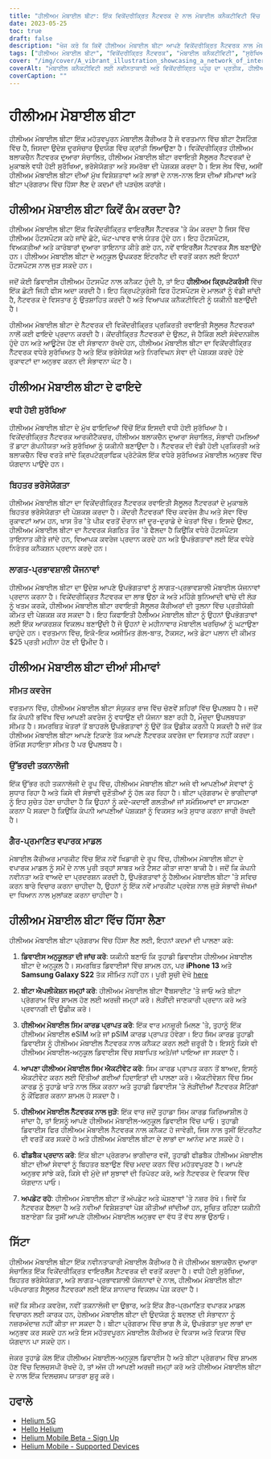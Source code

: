 ```yaml
---
title: "ਹੀਲੀਅਮ ਮੋਬਾਈਲ ਬੀਟਾ: ਇੱਕ ਵਿਕੇਂਦਰੀਕ੍ਰਿਤ ਨੈੱਟਵਰਕ ਦੇ ਨਾਲ ਮੋਬਾਈਲ ਕਨੈਕਟੀਵਿਟੀ ਵਿੱਚ ਕ੍ਰਾਂਤੀ ਲਿਆਉਣਾ"
date: 2023-05-25
toc: true
draft: false
description: "ਖੋਜ ਕਰੋ ਕਿ ਕਿਵੇਂ ਹੀਲੀਅਮ ਮੋਬਾਈਲ ਬੀਟਾ ਆਪਣੇ ਵਿਕੇਂਦਰੀਕ੍ਰਿਤ ਨੈੱਟਵਰਕ ਨਾਲ ਮੋਬਾਈਲ ਕਨੈਕਟੀਵਿਟੀ ਨੂੰ ਬਦਲ ਰਿਹਾ ਹੈ, ਉਪਭੋਗਤਾਵਾਂ ਲਈ ਸੁਰੱਖਿਆ, ਭਰੋਸੇਯੋਗਤਾ ਅਤੇ ਸਮਰੱਥਾ ਨੂੰ ਯਕੀਨੀ ਬਣਾਉਂਦਾ ਹੈ।"
tags: ["ਹੀਲੀਅਮ ਮੋਬਾਈਲ ਬੀਟਾ", "ਵਿਕੇਂਦਰੀਕ੍ਰਿਤ ਨੈੱਟਵਰਕ", "ਮੋਬਾਈਲ ਕਨੈਕਟੀਵਿਟੀ", "ਸੁਰੱਖਿਅਤ", "ਭਰੋਸੇਯੋਗ", "ਕਿਫਾਇਤੀ ਯੋਜਨਾਵਾਂ", "ਹੀਲੀਅਮ ਹੌਟਸਪੌਟਸ", "ਹੀਲੀਅਮ ਬਲਾਕਚੈਨ", "ਬੀਟਾ ਪ੍ਰੋਗਰਾਮ", "ਵਾਇਰਲੈੱਸ ਨੈੱਟਵਰਕ", "ਸੈਲੂਲਰ ਨੈੱਟਵਰਕ", "ਮੋਬਾਈਲ ਕੈਰੀਅਰ", "ਨਵੀਨਤਾ", "ਤਕਨਾਲੋਜੀ", "ਨੈੱਟਵਰਕ ਵਿਸਤਾਰ", "ਉਪਭੋਗਤਾ ਫੀਡਬੈਕ", "ਉਦਯੋਗ ਵਿੱਚ ਰੁਕਾਵਟ", "ਹੀਲੀਅਮ ਮੋਬਾਈਲ-ਅਨੁਕੂਲ ਡਿਵਾਈਸ", "ਐਪਲੀਕੇਸ਼ਨ", "ਉੱਭਰ ਰਹੀ ਤਕਨਾਲੋਜੀ"]
cover: "/img/cover/A_vibrant_illustration_showcasing_a_network_of_interconnected_devices.png"
coverAlt: "ਮੋਬਾਈਲ ਕਨੈਕਟੀਵਿਟੀ ਲਈ ਨਵੀਨਤਾਕਾਰੀ ਅਤੇ ਵਿਕੇਂਦਰੀਕ੍ਰਿਤ ਪਹੁੰਚ ਦਾ ਪ੍ਰਤੀਕ, ਹੀਲੀਅਮ ਮੋਬਾਈਲ ਬ੍ਰਾਂਡਿੰਗ ਦੇ ਨਾਲ ਆਪਸ ਵਿੱਚ ਜੁੜੇ ਉਪਕਰਣਾਂ ਦੇ ਇੱਕ ਨੈਟਵਰਕ ਨੂੰ ਪ੍ਰਦਰਸ਼ਿਤ ਕਰਨ ਵਾਲਾ ਇੱਕ ਜੀਵੰਤ ਦ੍ਰਿਸ਼ਟੀਕੋਣ।"
coverCaption: ""
---
```


# ਹੀਲੀਅਮ ਮੋਬਾਈਲ ਬੀਟਾ

ਹੀਲੀਅਮ ਮੋਬਾਈਲ ਬੀਟਾ ਇੱਕ ਮਹੱਤਵਪੂਰਨ ਮੋਬਾਈਲ ਕੈਰੀਅਰ ਹੈ ਜੋ ਵਰਤਮਾਨ ਵਿੱਚ ਬੀਟਾ ਟੈਸਟਿੰਗ ਵਿੱਚ ਹੈ, ਜਿਸਦਾ ਉਦੇਸ਼ ਦੂਰਸੰਚਾਰ ਉਦਯੋਗ ਵਿੱਚ ਕ੍ਰਾਂਤੀ ਲਿਆਉਣਾ ਹੈ। ਵਿਕੇਂਦਰੀਕ੍ਰਿਤ ਹੀਲੀਅਮ ਬਲਾਕਚੈਨ ਨੈੱਟਵਰਕ ਦੁਆਰਾ ਸੰਚਾਲਿਤ, ਹੀਲੀਅਮ ਮੋਬਾਈਲ ਬੀਟਾ ਰਵਾਇਤੀ ਸੈਲੂਲਰ ਨੈੱਟਵਰਕਾਂ ਦੇ ਮੁਕਾਬਲੇ ਵਧੀ ਹੋਈ ਸੁਰੱਖਿਆ, ਭਰੋਸੇਯੋਗਤਾ ਅਤੇ ਸਮਰੱਥਾ ਦੀ ਪੇਸ਼ਕਸ਼ ਕਰਦਾ ਹੈ। ਇਸ ਲੇਖ ਵਿੱਚ, ਅਸੀਂ ਹੀਲੀਅਮ ਮੋਬਾਈਲ ਬੀਟਾ ਦੀਆਂ ਮੁੱਖ ਵਿਸ਼ੇਸ਼ਤਾਵਾਂ ਅਤੇ ਲਾਭਾਂ ਦੇ ਨਾਲ-ਨਾਲ ਇਸ ਦੀਆਂ ਸੀਮਾਵਾਂ ਅਤੇ ਬੀਟਾ ਪ੍ਰੋਗਰਾਮ ਵਿੱਚ ਹਿੱਸਾ ਲੈਣ ਦੇ ਕਦਮਾਂ ਦੀ ਪੜਚੋਲ ਕਰਾਂਗੇ।

## ਹੀਲੀਅਮ ਮੋਬਾਈਲ ਬੀਟਾ ਕਿਵੇਂ ਕੰਮ ਕਰਦਾ ਹੈ?

ਹੀਲੀਅਮ ਮੋਬਾਈਲ ਬੀਟਾ ਇੱਕ ਵਿਕੇਂਦਰੀਕ੍ਰਿਤ ਵਾਇਰਲੈੱਸ ਨੈੱਟਵਰਕ 'ਤੇ ਕੰਮ ਕਰਦਾ ਹੈ ਜਿਸ ਵਿੱਚ ਹੀਲੀਅਮ ਹੌਟਸਪੌਟਸ ਕਹੇ ਜਾਂਦੇ ਛੋਟੇ, ਘੱਟ-ਪਾਵਰ ਵਾਲੇ ਯੰਤਰ ਹੁੰਦੇ ਹਨ। ਇਹ ਹੌਟਸਪੌਟਸ, ਵਿਅਕਤੀਆਂ ਅਤੇ ਕਾਰੋਬਾਰਾਂ ਦੁਆਰਾ ਤਾਇਨਾਤ ਕੀਤੇ ਗਏ ਹਨ, ਨਵੇਂ ਵਾਇਰਲੈੱਸ ਨੈਟਵਰਕ ਸੈੱਲ ਬਣਾਉਂਦੇ ਹਨ। ਹੀਲੀਅਮ ਮੋਬਾਈਲ ਬੀਟਾ ਦੇ ਅਨੁਕੂਲ ਉਪਕਰਣ ਇੰਟਰਨੈਟ ਦੀ ਵਰਤੋਂ ਕਰਨ ਲਈ ਇਹਨਾਂ ਹੌਟਸਪੌਟਸ ਨਾਲ ਜੁੜ ਸਕਦੇ ਹਨ।

ਜਦੋਂ ਕੋਈ ਡਿਵਾਈਸ ਹੀਲੀਅਮ ਹੌਟਸਪੌਟ ਨਾਲ ਕਨੈਕਟ ਹੁੰਦੀ ਹੈ, ਤਾਂ ਇਹ **ਹੀਲੀਅਮ ਕ੍ਰਿਪਟੋਕਰੰਸੀ** ਵਿੱਚ ਇੱਕ ਛੋਟੀ ਜਿਹੀ ਫੀਸ ਅਦਾ ਕਰਦੀ ਹੈ। ਇਹ ਕ੍ਰਿਪਟੋਕੁਰੰਸੀ ਫਿਰ ਹੌਟਸਪੌਟਸ ਦੇ ਮਾਲਕਾਂ ਨੂੰ ਵੰਡੀ ਜਾਂਦੀ ਹੈ, ਨੈਟਵਰਕ ਦੇ ਵਿਸਤਾਰ ਨੂੰ ਉਤਸ਼ਾਹਿਤ ਕਰਦੀ ਹੈ ਅਤੇ ਵਿਆਪਕ ਕਨੈਕਟੀਵਿਟੀ ਨੂੰ ਯਕੀਨੀ ਬਣਾਉਂਦੀ ਹੈ।

ਹੀਲੀਅਮ ਮੋਬਾਈਲ ਬੀਟਾ ਦੇ ਨੈੱਟਵਰਕ ਦੀ ਵਿਕੇਂਦਰੀਕ੍ਰਿਤ ਪ੍ਰਕਿਰਤੀ ਰਵਾਇਤੀ ਸੈਲੂਲਰ ਨੈੱਟਵਰਕਾਂ ਨਾਲੋਂ ਕਈ ਫਾਇਦੇ ਪ੍ਰਦਾਨ ਕਰਦੀ ਹੈ। ਕੇਂਦਰੀਕ੍ਰਿਤ ਨੈੱਟਵਰਕਾਂ ਦੇ ਉਲਟ, ਜੋ ਹੈਕਿੰਗ ਲਈ ਸੰਵੇਦਨਸ਼ੀਲ ਹੁੰਦੇ ਹਨ ਅਤੇ ਆਊਟੇਜ ਹੋਣ ਦੀ ਸੰਭਾਵਨਾ ਰੱਖਦੇ ਹਨ, ਹੀਲੀਅਮ ਮੋਬਾਈਲ ਬੀਟਾ ਦਾ ਵਿਕੇਂਦਰੀਕ੍ਰਿਤ ਨੈੱਟਵਰਕ ਵਧੇਰੇ ਸੁਰੱਖਿਅਤ ਹੈ ਅਤੇ ਇੱਕ ਭਰੋਸੇਯੋਗ ਅਤੇ ਨਿਰਵਿਘਨ ਸੇਵਾ ਦੀ ਪੇਸ਼ਕਸ਼ ਕਰਦੇ ਹੋਏ ਰੁਕਾਵਟਾਂ ਦਾ ਅਨੁਭਵ ਕਰਨ ਦੀ ਸੰਭਾਵਨਾ ਘੱਟ ਹੈ।

## ਹੀਲੀਅਮ ਮੋਬਾਈਲ ਬੀਟਾ ਦੇ ਫਾਇਦੇ

### ਵਧੀ ਹੋਈ ਸੁਰੱਖਿਆ

ਹੀਲੀਅਮ ਮੋਬਾਈਲ ਬੀਟਾ ਦੇ ਮੁੱਖ ਫਾਇਦਿਆਂ ਵਿੱਚੋਂ ਇੱਕ ਇਸਦੀ ਵਧੀ ਹੋਈ ਸੁਰੱਖਿਆ ਹੈ। ਵਿਕੇਂਦਰੀਕ੍ਰਿਤ ਨੈੱਟਵਰਕ ਆਰਕੀਟੈਕਚਰ, ਹੀਲੀਅਮ ਬਲਾਕਚੈਨ ਦੁਆਰਾ ਸੰਚਾਲਿਤ, ਸੰਭਾਵੀ ਹਮਲਿਆਂ ਤੋਂ ਡਾਟਾ ਗੋਪਨੀਯਤਾ ਅਤੇ ਸੁਰੱਖਿਆ ਨੂੰ ਯਕੀਨੀ ਬਣਾਉਂਦਾ ਹੈ। ਨੈੱਟਵਰਕ ਦੀ ਵੰਡੀ ਹੋਈ ਪ੍ਰਕਿਰਤੀ ਅਤੇ ਬਲਾਕਚੈਨ ਵਿੱਚ ਵਰਤੇ ਜਾਂਦੇ ਕ੍ਰਿਪਟੋਗ੍ਰਾਫਿਕ ਪ੍ਰੋਟੋਕੋਲ ਇੱਕ ਵਧੇਰੇ ਸੁਰੱਖਿਅਤ ਮੋਬਾਈਲ ਅਨੁਭਵ ਵਿੱਚ ਯੋਗਦਾਨ ਪਾਉਂਦੇ ਹਨ।

### ਬਿਹਤਰ ਭਰੋਸੇਯੋਗਤਾ

ਹੀਲੀਅਮ ਮੋਬਾਈਲ ਬੀਟਾ ਦਾ ਵਿਕੇਂਦਰੀਕ੍ਰਿਤ ਨੈੱਟਵਰਕ ਰਵਾਇਤੀ ਸੈਲੂਲਰ ਨੈੱਟਵਰਕਾਂ ਦੇ ਮੁਕਾਬਲੇ ਬਿਹਤਰ ਭਰੋਸੇਯੋਗਤਾ ਦੀ ਪੇਸ਼ਕਸ਼ ਕਰਦਾ ਹੈ। ਕੇਂਦਰੀ ਨੈੱਟਵਰਕਾਂ ਵਿੱਚ ਕਵਰੇਜ ਗੈਪ ਅਤੇ ਸੇਵਾ ਵਿੱਚ ਰੁਕਾਵਟਾਂ ਆਮ ਹਨ, ਖਾਸ ਤੌਰ 'ਤੇ ਪੀਕ ਵਰਤੋਂ ਦੌਰਾਨ ਜਾਂ ਦੂਰ-ਦੁਰਾਡੇ ਦੇ ਖੇਤਰਾਂ ਵਿੱਚ। ਇਸਦੇ ਉਲਟ, ਹੀਲੀਅਮ ਮੋਬਾਈਲ ਬੀਟਾ ਦਾ ਨੈਟਵਰਕ ਸੰਗਠਿਤ ਤੌਰ 'ਤੇ ਫੈਲਦਾ ਹੈ ਕਿਉਂਕਿ ਵਧੇਰੇ ਹੌਟਸਪੌਟਸ ਤਾਇਨਾਤ ਕੀਤੇ ਜਾਂਦੇ ਹਨ, ਵਿਆਪਕ ਕਵਰੇਜ ਪ੍ਰਦਾਨ ਕਰਦੇ ਹਨ ਅਤੇ ਉਪਭੋਗਤਾਵਾਂ ਲਈ ਇੱਕ ਵਧੇਰੇ ਨਿਰੰਤਰ ਕਨੈਕਸ਼ਨ ਪ੍ਰਦਾਨ ਕਰਦੇ ਹਨ।

### ਲਾਗਤ-ਪ੍ਰਭਾਵਸ਼ਾਲੀ ਯੋਜਨਾਵਾਂ

ਹੀਲੀਅਮ ਮੋਬਾਈਲ ਬੀਟਾ ਦਾ ਉਦੇਸ਼ ਆਪਣੇ ਉਪਭੋਗਤਾਵਾਂ ਨੂੰ ਲਾਗਤ-ਪ੍ਰਭਾਵਸ਼ਾਲੀ ਮੋਬਾਈਲ ਯੋਜਨਾਵਾਂ ਪ੍ਰਦਾਨ ਕਰਨਾ ਹੈ। ਵਿਕੇਂਦਰੀਕ੍ਰਿਤ ਨੈੱਟਵਰਕ ਦਾ ਲਾਭ ਉਠਾ ਕੇ ਅਤੇ ਮਹਿੰਗੇ ਬੁਨਿਆਦੀ ਢਾਂਚੇ ਦੀ ਲੋੜ ਨੂੰ ਖਤਮ ਕਰਕੇ, ਹੀਲੀਅਮ ਮੋਬਾਈਲ ਬੀਟਾ ਰਵਾਇਤੀ ਸੈਲੂਲਰ ਕੈਰੀਅਰਾਂ ਦੀ ਤੁਲਨਾ ਵਿੱਚ ਪ੍ਰਤੀਯੋਗੀ ਕੀਮਤ ਦੀ ਪੇਸ਼ਕਸ਼ ਕਰ ਸਕਦਾ ਹੈ। ਇਹ ਕਿਫਾਇਤੀ ਹੈਲੀਅਮ ਮੋਬਾਈਲ ਬੀਟਾ ਨੂੰ ਉਹਨਾਂ ਉਪਭੋਗਤਾਵਾਂ ਲਈ ਇੱਕ ਆਕਰਸ਼ਕ ਵਿਕਲਪ ਬਣਾਉਂਦੀ ਹੈ ਜੋ ਉਹਨਾਂ ਦੇ ਮਹੀਨਾਵਾਰ ਮੋਬਾਈਲ ਖਰਚਿਆਂ ਨੂੰ ਘਟਾਉਣਾ ਚਾਹੁੰਦੇ ਹਨ। ਵਰਤਮਾਨ ਵਿੱਚ, ਇਕੋ-ਇਕ ਅਸੀਮਿਤ ਗੱਲ-ਬਾਤ, ਟੈਕਸਟ, ਅਤੇ ਡੇਟਾ ਪਲਾਨ ਦੀ ਕੀਮਤ $25 ਪ੍ਰਤੀ ਮਹੀਨਾ ਹੋਣ ਦੀ ਉਮੀਦ ਹੈ।

## ਹੀਲੀਅਮ ਮੋਬਾਈਲ ਬੀਟਾ ਦੀਆਂ ਸੀਮਾਵਾਂ

### ਸੀਮਤ ਕਵਰੇਜ

ਵਰਤਮਾਨ ਵਿੱਚ, ਹੀਲੀਅਮ ਮੋਬਾਈਲ ਬੀਟਾ ਸੰਯੁਕਤ ਰਾਜ ਵਿੱਚ ਚੋਣਵੇਂ ਸ਼ਹਿਰਾਂ ਵਿੱਚ ਉਪਲਬਧ ਹੈ। ਜਦੋਂ ਕਿ ਕੰਪਨੀ ਭਵਿੱਖ ਵਿੱਚ ਆਪਣੀ ਕਵਰੇਜ ਨੂੰ ਵਧਾਉਣ ਦੀ ਯੋਜਨਾ ਬਣਾ ਰਹੀ ਹੈ, ਮੌਜੂਦਾ ਉਪਲਬਧਤਾ ਸੀਮਤ ਹੈ। ਸਮਰਥਿਤ ਖੇਤਰਾਂ ਤੋਂ ਬਾਹਰਲੇ ਉਪਭੋਗਤਾਵਾਂ ਨੂੰ ਉਦੋਂ ਤੱਕ ਉਡੀਕ ਕਰਨੀ ਪੈ ਸਕਦੀ ਹੈ ਜਦੋਂ ਤੱਕ ਹੀਲੀਅਮ ਮੋਬਾਈਲ ਬੀਟਾ ਆਪਣੇ ਟਿਕਾਣੇ ਤੱਕ ਆਪਣੇ ਨੈੱਟਵਰਕ ਕਵਰੇਜ ਦਾ ਵਿਸਤਾਰ ਨਹੀਂ ਕਰਦਾ। ਰੋਮਿੰਗ ਸਹਾਇਤਾ ਸੀਮਤ ਹੈ ਪਰ ਉਪਲਬਧ ਹੈ।

### ਉੱਭਰਦੀ ਤਕਨਾਲੋਜੀ

ਇੱਕ ਉੱਭਰ ਰਹੀ ਤਕਨਾਲੋਜੀ ਦੇ ਰੂਪ ਵਿੱਚ, ਹੀਲੀਅਮ ਮੋਬਾਈਲ ਬੀਟਾ ਅਜੇ ਵੀ ਆਪਣੀਆਂ ਸੇਵਾਵਾਂ ਨੂੰ ਸੁਧਾਰ ਰਿਹਾ ਹੈ ਅਤੇ ਕਿਸੇ ਵੀ ਸੰਭਾਵੀ ਚੁਣੌਤੀਆਂ ਨੂੰ ਹੱਲ ਕਰ ਰਿਹਾ ਹੈ। ਬੀਟਾ ਪ੍ਰੋਗਰਾਮ ਦੇ ਭਾਗੀਦਾਰਾਂ ਨੂੰ ਇਹ ਸੁਚੇਤ ਹੋਣਾ ਚਾਹੀਦਾ ਹੈ ਕਿ ਉਹਨਾਂ ਨੂੰ ਕਦੇ-ਕਦਾਈਂ ਗਲਤੀਆਂ ਜਾਂ ਸਮੱਸਿਆਵਾਂ ਦਾ ਸਾਹਮਣਾ ਕਰਨਾ ਪੈ ਸਕਦਾ ਹੈ ਕਿਉਂਕਿ ਕੰਪਨੀ ਆਪਣੀਆਂ ਪੇਸ਼ਕਸ਼ਾਂ ਨੂੰ ਵਿਕਸਤ ਅਤੇ ਸੁਧਾਰ ਕਰਨਾ ਜਾਰੀ ਰੱਖਦੀ ਹੈ।

### ਗੈਰ-ਪ੍ਰਮਾਣਿਤ ਵਪਾਰਕ ਮਾਡਲ

ਮੋਬਾਈਲ ਕੈਰੀਅਰ ਮਾਰਕੀਟ ਵਿੱਚ ਇੱਕ ਨਵੇਂ ਖਿਡਾਰੀ ਦੇ ਰੂਪ ਵਿੱਚ, ਹੀਲੀਅਮ ਮੋਬਾਈਲ ਬੀਟਾ ਦੇ ਵਪਾਰਕ ਮਾਡਲ ਨੂੰ ਸਮੇਂ ਦੇ ਨਾਲ ਪੂਰੀ ਤਰ੍ਹਾਂ ਸਾਬਤ ਅਤੇ ਟੈਸਟ ਕੀਤਾ ਜਾਣਾ ਬਾਕੀ ਹੈ। ਜਦੋਂ ਕਿ ਕੰਪਨੀ ਨਵੀਨਤਾ ਅਤੇ ਵਾਅਦੇ ਦਾ ਪ੍ਰਦਰਸ਼ਨ ਕਰਦੀ ਹੈ, ਉਪਭੋਗਤਾਵਾਂ ਨੂੰ ਹੈਲੀਅਮ ਮੋਬਾਈਲ ਬੀਟਾ 'ਤੇ ਸਵਿਚ ਕਰਨ ਬਾਰੇ ਵਿਚਾਰ ਕਰਨਾ ਚਾਹੀਦਾ ਹੈ, ਉਹਨਾਂ ਨੂੰ ਇੱਕ ਨਵੇਂ ਮਾਰਕੀਟ ਪ੍ਰਵੇਸ਼ ਨਾਲ ਜੁੜੇ ਸੰਭਾਵੀ ਜੋਖਮਾਂ ਦਾ ਧਿਆਨ ਨਾਲ ਮੁਲਾਂਕਣ ਕਰਨਾ ਚਾਹੀਦਾ ਹੈ।

## ਹੀਲੀਅਮ ਮੋਬਾਈਲ ਬੀਟਾ ਵਿੱਚ ਹਿੱਸਾ ਲੈਣਾ

ਹੀਲੀਅਮ ਮੋਬਾਈਲ ਬੀਟਾ ਪ੍ਰੋਗਰਾਮ ਵਿੱਚ ਹਿੱਸਾ ਲੈਣ ਲਈ, ਇਹਨਾਂ ਕਦਮਾਂ ਦੀ ਪਾਲਣਾ ਕਰੋ:

1. **ਡਿਵਾਈਸ ਅਨੁਕੂਲਤਾ ਦੀ ਜਾਂਚ ਕਰੋ**: ਯਕੀਨੀ ਬਣਾਓ ਕਿ ਤੁਹਾਡੀ ਡਿਵਾਈਸ ਹੀਲੀਅਮ ਮੋਬਾਈਲ ਬੀਟਾ ਦੇ ਅਨੁਕੂਲ ਹੈ। ਸਮਰਥਿਤ ਡਿਵਾਈਸਾਂ ਵਿੱਚ ਸ਼ਾਮਲ ਹਨ, ਪਰ **iPhone 13** ਅਤੇ **Samsung Galaxy S22** ਤੱਕ ਸੀਮਿਤ ਨਹੀਂ ਹਨ। ਪੂਰੀ ਸੂਚੀ ਦੇਖੋ [here](https://support.hellohelium.com/en/articles/7240207-supported-devices)

2. **ਬੀਟਾ ਐਪਲੀਕੇਸ਼ਨ ਜਮ੍ਹਾਂ ਕਰੋ**: ਹੀਲੀਅਮ ਮੋਬਾਈਲ ਬੀਟਾ ਵੈੱਬਸਾਈਟ 'ਤੇ ਜਾਓ ਅਤੇ ਬੀਟਾ ਪ੍ਰੋਗਰਾਮ ਵਿੱਚ ਸ਼ਾਮਲ ਹੋਣ ਲਈ ਅਰਜ਼ੀ ਜਮ੍ਹਾਂ ਕਰੋ। ਲੋੜੀਂਦੀ ਜਾਣਕਾਰੀ ਪ੍ਰਦਾਨ ਕਰੋ ਅਤੇ ਪ੍ਰਵਾਨਗੀ ਦੀ ਉਡੀਕ ਕਰੋ।

3. **ਹੀਲੀਅਮ ਮੋਬਾਈਲ ਸਿਮ ਕਾਰਡ ਪ੍ਰਾਪਤ ਕਰੋ**: ਇੱਕ ਵਾਰ ਮਨਜ਼ੂਰੀ ਮਿਲਣ 'ਤੇ, ਤੁਹਾਨੂੰ ਇੱਕ ਹੀਲੀਅਮ ਮੋਬਾਈਲ eSIM ਅਤੇ ਜਾਂ pSIM ਕਾਰਡ ਪ੍ਰਾਪਤ ਹੋਵੇਗਾ। ਇਹ ਸਿਮ ਕਾਰਡ ਤੁਹਾਡੀ ਡਿਵਾਈਸ ਨੂੰ ਹੀਲੀਅਮ ਮੋਬਾਈਲ ਨੈੱਟਵਰਕ ਨਾਲ ਕਨੈਕਟ ਕਰਨ ਲਈ ਜ਼ਰੂਰੀ ਹੈ। ਇਸਨੂੰ ਕਿਸੇ ਵੀ ਹੀਲੀਅਮ ਮੋਬਾਈਲ-ਅਨੁਕੂਲ ਡਿਵਾਈਸ ਵਿੱਚ ਸਥਾਪਿਤ ਅਤੇ/ਜਾਂ ਪਾਇਆ ਜਾ ਸਕਦਾ ਹੈ।

4. **ਆਪਣਾ ਹੀਲੀਅਮ ਮੋਬਾਈਲ ਸਿਮ ਐਕਟੀਵੇਟ ਕਰੋ**: ਸਿਮ ਕਾਰਡ ਪ੍ਰਾਪਤ ਕਰਨ ਤੋਂ ਬਾਅਦ, ਇਸਨੂੰ ਐਕਟੀਵੇਟ ਕਰਨ ਲਈ ਦਿੱਤੀਆਂ ਗਈਆਂ ਹਿਦਾਇਤਾਂ ਦੀ ਪਾਲਣਾ ਕਰੋ। ਐਕਟੀਵੇਸ਼ਨ ਵਿੱਚ ਸਿਮ ਕਾਰਡ ਨੂੰ ਤੁਹਾਡੇ ਖਾਤੇ ਨਾਲ ਲਿੰਕ ਕਰਨਾ ਅਤੇ ਤੁਹਾਡੀ ਡਿਵਾਈਸ 'ਤੇ ਲੋੜੀਂਦੀਆਂ ਨੈੱਟਵਰਕ ਸੈਟਿੰਗਾਂ ਨੂੰ ਕੌਂਫਿਗਰ ਕਰਨਾ ਸ਼ਾਮਲ ਹੋ ਸਕਦਾ ਹੈ।

5. **ਹੀਲੀਅਮ ਮੋਬਾਈਲ ਨੈੱਟਵਰਕ ਨਾਲ ਜੁੜੋ**: ਇੱਕ ਵਾਰ ਜਦੋਂ ਤੁਹਾਡਾ ਸਿਮ ਕਾਰਡ ਕਿਰਿਆਸ਼ੀਲ ਹੋ ਜਾਂਦਾ ਹੈ, ਤਾਂ ਇਸਨੂੰ ਆਪਣੇ ਹੀਲੀਅਮ ਮੋਬਾਈਲ-ਅਨੁਕੂਲ ਡਿਵਾਈਸ ਵਿੱਚ ਪਾਓ। ਤੁਹਾਡੀ ਡਿਵਾਈਸ ਫਿਰ ਹੀਲੀਅਮ ਮੋਬਾਈਲ ਨੈਟਵਰਕ ਨਾਲ ਕਨੈਕਟ ਹੋ ਜਾਵੇਗੀ, ਜਿਸ ਨਾਲ ਤੁਸੀਂ ਇੰਟਰਨੈਟ ਦੀ ਵਰਤੋਂ ਕਰ ਸਕਦੇ ਹੋ ਅਤੇ ਹੀਲੀਅਮ ਮੋਬਾਈਲ ਬੀਟਾ ਦੇ ਲਾਭਾਂ ਦਾ ਆਨੰਦ ਮਾਣ ਸਕਦੇ ਹੋ।

6. **ਫੀਡਬੈਕ ਪ੍ਰਦਾਨ ਕਰੋ**: ਇੱਕ ਬੀਟਾ ਪ੍ਰੋਗਰਾਮ ਭਾਗੀਦਾਰ ਵਜੋਂ, ਤੁਹਾਡੀ ਫੀਡਬੈਕ ਹੀਲੀਅਮ ਮੋਬਾਈਲ ਬੀਟਾ ਦੀਆਂ ਸੇਵਾਵਾਂ ਨੂੰ ਬਿਹਤਰ ਬਣਾਉਣ ਵਿੱਚ ਮਦਦ ਕਰਨ ਵਿੱਚ ਮਹੱਤਵਪੂਰਣ ਹੈ। ਆਪਣੇ ਅਨੁਭਵ ਸਾਂਝੇ ਕਰੋ, ਕਿਸੇ ਵੀ ਮੁੱਦੇ ਜਾਂ ਸੁਝਾਵਾਂ ਦੀ ਰਿਪੋਰਟ ਕਰੋ, ਅਤੇ ਨੈਟਵਰਕ ਦੇ ਵਿਕਾਸ ਵਿੱਚ ਯੋਗਦਾਨ ਪਾਓ।

7. **ਅਪਡੇਟ ਰਹੋ**: ਹੀਲੀਅਮ ਮੋਬਾਈਲ ਬੀਟਾ ਤੋਂ ਅੱਪਡੇਟ ਅਤੇ ਘੋਸ਼ਣਾਵਾਂ 'ਤੇ ਨਜ਼ਰ ਰੱਖੋ। ਜਿਵੇਂ ਕਿ ਨੈਟਵਰਕ ਫੈਲਦਾ ਹੈ ਅਤੇ ਨਵੀਆਂ ਵਿਸ਼ੇਸ਼ਤਾਵਾਂ ਪੇਸ਼ ਕੀਤੀਆਂ ਜਾਂਦੀਆਂ ਹਨ, ਸੂਚਿਤ ਰਹਿਣਾ ਯਕੀਨੀ ਬਣਾਏਗਾ ਕਿ ਤੁਸੀਂ ਆਪਣੇ ਹੀਲੀਅਮ ਮੋਬਾਈਲ ਅਨੁਭਵ ਦਾ ਵੱਧ ਤੋਂ ਵੱਧ ਲਾਭ ਉਠਾਓ।

## ਸਿੱਟਾ

ਹੀਲੀਅਮ ਮੋਬਾਈਲ ਬੀਟਾ ਇੱਕ ਨਵੀਨਤਾਕਾਰੀ ਮੋਬਾਈਲ ਕੈਰੀਅਰ ਹੈ ਜੋ ਹੀਲੀਅਮ ਬਲਾਕਚੈਨ ਦੁਆਰਾ ਸੰਚਾਲਿਤ ਇੱਕ ਵਿਕੇਂਦਰੀਕ੍ਰਿਤ ਵਾਇਰਲੈੱਸ ਨੈਟਵਰਕ ਦੀ ਵਰਤੋਂ ਕਰਦਾ ਹੈ। ਵਧੀ ਹੋਈ ਸੁਰੱਖਿਆ, ਬਿਹਤਰ ਭਰੋਸੇਯੋਗਤਾ, ਅਤੇ ਲਾਗਤ-ਪ੍ਰਭਾਵਸ਼ਾਲੀ ਯੋਜਨਾਵਾਂ ਦੇ ਨਾਲ, ਹੀਲੀਅਮ ਮੋਬਾਈਲ ਬੀਟਾ ਪਰੰਪਰਾਗਤ ਸੈਲੂਲਰ ਨੈੱਟਵਰਕਾਂ ਲਈ ਇੱਕ ਸ਼ਾਨਦਾਰ ਵਿਕਲਪ ਪੇਸ਼ ਕਰਦਾ ਹੈ।

ਜਦੋਂ ਕਿ ਸੀਮਤ ਕਵਰੇਜ, ਨਵੀਂ ਤਕਨਾਲੋਜੀ ਦਾ ਉਭਾਰ, ਅਤੇ ਇੱਕ ਗੈਰ-ਪ੍ਰਮਾਣਿਤ ਵਪਾਰਕ ਮਾਡਲ ਵਿਚਾਰਨ ਲਈ ਕਾਰਕ ਹਨ, ਹੇਲੀਅਮ ਮੋਬਾਈਲ ਬੀਟਾ ਦੀ ਉਦਯੋਗ ਨੂੰ ਬਦਲਣ ਦੀ ਸੰਭਾਵਨਾ ਨੂੰ ਨਜ਼ਰਅੰਦਾਜ਼ ਨਹੀਂ ਕੀਤਾ ਜਾ ਸਕਦਾ ਹੈ। ਬੀਟਾ ਪ੍ਰੋਗਰਾਮ ਵਿੱਚ ਭਾਗ ਲੈ ਕੇ, ਉਪਭੋਗਤਾ ਖੁਦ ਲਾਭਾਂ ਦਾ ਅਨੁਭਵ ਕਰ ਸਕਦੇ ਹਨ ਅਤੇ ਇਸ ਮਹੱਤਵਪੂਰਨ ਮੋਬਾਈਲ ਕੈਰੀਅਰ ਦੇ ਵਿਕਾਸ ਅਤੇ ਵਿਕਾਸ ਵਿੱਚ ਯੋਗਦਾਨ ਪਾ ਸਕਦੇ ਹਨ।

ਜੇਕਰ ਤੁਹਾਡੇ ਕੋਲ ਇੱਕ ਹੀਲੀਅਮ ਮੋਬਾਈਲ-ਅਨੁਕੂਲ ਡਿਵਾਈਸ ਹੈ ਅਤੇ ਬੀਟਾ ਪ੍ਰੋਗਰਾਮ ਵਿੱਚ ਸ਼ਾਮਲ ਹੋਣ ਵਿੱਚ ਦਿਲਚਸਪੀ ਰੱਖਦੇ ਹੋ, ਤਾਂ ਅੱਜ ਹੀ ਆਪਣੀ ਅਰਜ਼ੀ ਜਮ੍ਹਾਂ ਕਰੋ ਅਤੇ ਹੀਲੀਅਮ ਮੋਬਾਈਲ ਬੀਟਾ ਦੇ ਨਾਲ ਇੱਕ ਦਿਲਚਸਪ ਯਾਤਰਾ ਸ਼ੁਰੂ ਕਰੋ।

## ਹਵਾਲੇ

- [Helium 5G](https://www.helium.com/5G)
- [Hello Helium](https://hellohelium.com/)
- [Helium Mobile Beta - Sign Up](https://hellohelium.com/waitlist)
- [Helium Mobile - Supported Devices](https://support.hellohelium.com/en/articles/7240207-supported-devices)

